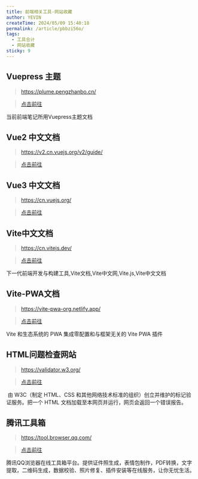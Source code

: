 ```yaml
---
title: 前端相关工具-网站收藏
author: YEVIN
createTime: 2024/05/09 15:40:18
permalink: /article/pbbzi56o/
tags:
  - 工具合计
  - 网站收藏
sticky: 9
---
```

## Vuepress 主题

>  https://plume.pengzhanbo.cn/   

>  [点击前往](https://plume.pengzhanbo.cn/)

当前前端笔记所用Vuepress主题文档

## Vue2 中文文档

> https://v2.cn.vuejs.org/v2/guide/

> [点击前往](https://v2.cn.vuejs.org/v2/guide/)

## Vue3 中文文档

> https://cn.vuejs.org/

> [点击前往](https://cn.vuejs.org/)

## Vite中文文档
> https://cn.vitejs.dev/

> [点击前往](https://cn.vitejs.dev/)

下一代前端开发与构建工具,Vite文档,Vite中文网,Vite.js,Vite中文文档

## Vite-PWA文档
> https://vite-pwa-org.netlify.app/

> [点击前往](https://vite-pwa-org.netlify.app/)

Vite 和生态系统的 PWA 集成零配置和与框架无关的 Vite PWA 插件

## HTML问题检查网站

> https://validator.w3.org/

> [点击前往](https://validator.w3.org/)

​	由 W3C（制定 HTML、CSS 和其他网络技术标准的组织）创立并维护的标记验证服务。把一个 HTML 文档加载至本网页并运行，网页会返回一个错误报告。

## 腾讯工具箱
> https://tool.browser.qq.com/

> [点击前往](https://tool.browser.qq.com/)

腾讯QQ浏览器在线工具箱平台。提供证件照生成，表情包制作，PDF转换，文字提取，二维码生成，数据校验、照片修复、插件安装等在线服务，让你无忧生活。